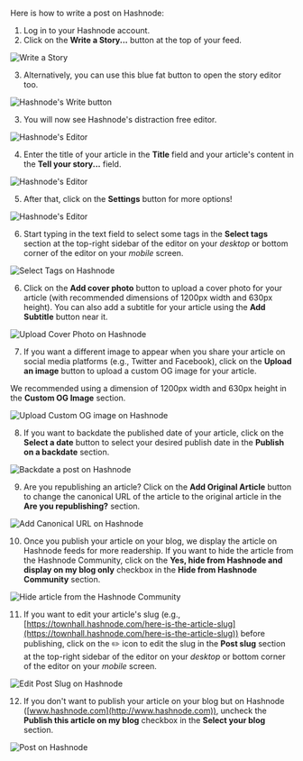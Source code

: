 Here is how to write a post on Hashnode:

1.  Log in to your Hashnode account.
2.  Click on the **Write a Story...** button at the top of your feed.

![Write a Story](https://cdn.hashnode.com/res/hashnode/image/upload/v1614679369507/PyRBo723X.png?auto=compress)

3.  Alternatively, you can use this blue fat button to open the story editor too.

![Hashnode's Write button](https://cdn.hashnode.com/res/hashnode/image/upload/v1614690908013/bWNmLkqsp.png?auto=compress)

3.  You will now see Hashnode's distraction free editor.

![Hashnode's Editor](https://cdn.hashnode.com/res/hashnode/image/upload/v1614681129256/SAI8NvJ0p.png?auto=compress)

4.  Enter the title of your article in the **Title** field and your article's content in the **Tell your story...** field.

![Hashnode's Editor](https://cdn.hashnode.com/res/hashnode/image/upload/v1614681165463/c5JVhaVKQ.png?auto=compress)

5.  After that, click on the **Settings** button for more options!

![Hashnode's Editor](https://cdn.hashnode.com/res/hashnode/image/upload/v1614938406303/Y9iXe61r-.png?auto=compress)

6.  Start typing in the text field to select some tags in the **Select tags** section at the top-right sidebar of the editor on your _desktop_ or bottom corner of the editor on your _mobile_ screen.

![Select Tags on Hashnode](https://cdn.hashnode.com/res/hashnode/image/upload/v1614681199811/FfRCELANU.png?auto=compress)

6.  Click on the **Add cover photo** button to upload a cover photo for your article (with recommended dimensions of 1200px width and 630px height). You can also add a subtitle for your article using the **Add Subtitle** button near it.

![Upload Cover Photo on Hashnode](https://cdn.hashnode.com/res/hashnode/image/upload/v1614681233146/g-TEOxBRD.png?auto=compress)

7.  If you want a different image to appear when you share your article on social media platforms (e.g., Twitter and Facebook), click on the **Upload an image** button to upload a custom OG image for your article.

We recommended using a dimension of 1200px width and 630px height in the **Custom OG Image** section.

![Upload Custom OG image on Hashnode](https://cdn.hashnode.com/res/hashnode/image/upload/v1614684741393/5P5md_rwz.png?auto=compress)

8.  If you want to backdate the published date of your article, click on the **Select a date** button to select your desired publish date in the **Publish on a backdate** section.

![Backdate a post on Hashnode](https://cdn.hashnode.com/res/hashnode/image/upload/v1614685215890/eOLjjno9S.png?auto=compress)

9.  Are you republishing an article? Click on the **Add Original Article** button to change the canonical URL of the article to the original article in the **Are you republishing?** section.

![Add Canonical URL on Hashnode](https://cdn.hashnode.com/res/hashnode/image/upload/v1614685254513/YjP1twa8r.png?auto=compress)

10. Once you publish your article on your blog, we display the article on Hashnode feeds for more readership. If you want to hide the article from the Hashnode Community, click on the **Yes, hide from Hashnode and display on my blog only** checkbox in the **Hide from Hashnode Community** section.

![Hide article from the Hashnode Community](https://cdn.hashnode.com/res/hashnode/image/upload/v1614689898007/7C2N4xKnh.png?auto=compress)

11. If you want to edit your article's slug (e.g., [https://townhall.hashnode.com/here-is-the-article-slug](https://townhall.hashnode.com/here-is-the-article-slug)) before publishing, click on the ✏️ icon to edit the slug in the **Post slug** section at the top-right sidebar of the editor on your _desktop_ or bottom corner of the editor on your _mobile_ screen.

![Edit Post Slug on Hashnode](https://cdn.hashnode.com/res/hashnode/image/upload/v1614689938024/gp6N2wG-N.png?auto=compress)

12. If you don't want to publish your article on your blog but on Hashnode ([www.hashnode.com](http://www.hashnode.com)), uncheck the **Publish this article on my blog** checkbox in the **Select your blog** section.

![Post on Hashnode](https://cdn.hashnode.com/res/hashnode/image/upload/v1614689975621/9AP8PBS3K.png?auto=compress)
